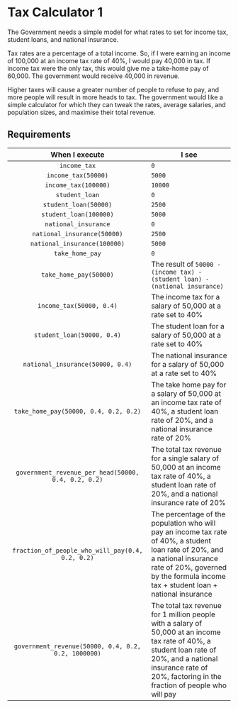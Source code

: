 # Tax Calculator 1

The Government needs a simple model for what rates to set for income tax, student loans, and national insurance.

Tax rates are a percentage of a total income. So, if I were earning an income of 100,000 at an income tax rate of 40%, I would pay 40,000 in tax. If income tax were the only tax, this would give me a take-home pay of 60,000. The government would receive 40,000 in revenue.

Higher taxes will cause a greater number of people to refuse to pay, and more people will result in more heads to tax. The government would like a simple calculator for which they can tweak the rates, average salaries, and population sizes, and maximise their total revenue.

## Requirements

|        When I execute        | I see                                                                        |
|:----------------------------:|------------------------------------------------------------------------------|
| `income_tax`                 | `0`                                                                          |
| `income_tax(50000)`          | `5000`                                                                       |
| `income_tax(100000)`         | `10000`                                                                      |
| `student_loan`               | `0`                                                                          |
| `student_loan(50000)`        | `2500`                                                                       |
| `student_loan(100000)`       | `5000`                                                                       |
| `national_insurance`         | `0`                                                                          |
| `national_insurance(50000)`  | `2500`                                                                       |
| `national_insurance(100000)` | `5000`                                                                       |
| `take_home_pay`              | `0`                                                                          |
| `take_home_pay(50000)`       | The result of `50000 - (income tax) - (student loan) - (national insurance)` |
| `income_tax(50000, 0.4)`     | The income tax for a salary of 50,000 at a rate set to 40%                   |
| `student_loan(50000, 0.4)`   | The student loan for a salary of 50,000 at a rate set to 40%                 |
| `national_insurance(50000, 0.4)`   | The national insurance for a salary of 50,000 at a rate set to 40%                 |
| `take_home_pay(50000, 0.4, 0.2, 0.2)`   | The take home pay for a salary of 50,000 at an income tax rate of 40%, a student loan rate of 20%, and a national insurance rate of 20%  |
| `government_revenue_per_head(50000, 0.4, 0.2, 0.2)`   | The total tax revenue for a single salary of 50,000 at an income tax rate of 40%, a student loan rate of 20%, and a national insurance rate of 20%     |
| `fraction_of_people_who_will_pay(0.4, 0.2, 0.2)`   | The percentage of the population who will pay an income tax rate of 40%, a student loan rate of 20%, and a national insurance rate of 20%, governed by the formula income tax + student loan + national insurance  |
| `government_revenue(50000, 0.4, 0.2, 0.2, 1000000)`   | The total tax revenue for 1 million people with a salary of 50,000 at an income tax rate of 40%, a student loan rate of 20%, and a national insurance rate of 20%, factoring in the fraction of people who will pay  |